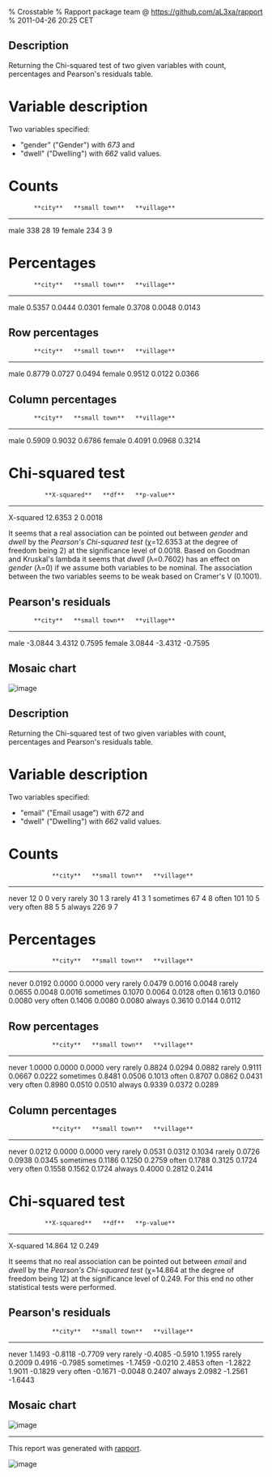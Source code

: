 % Crosstable
% Rapport package team @ https://github.com/aL3xa/rapport
% 2011-04-26 20:25 CET

## Description

Returning the Chi-squared test of two given variables with count,
percentages and Pearson's residuals table.

# Variable description

Two variables specified:

-   "gender" ("Gender") with *673* and
-   "dwell" ("Dwelling") with *662* valid values.

# Counts

<!-- endlist -->

           **city**   **small town**   **village**
  -------- ---------- ---------------- -------------
  male     338        28               19
  female   234        3                9

# Percentages

<!-- endlist -->

           **city**   **small town**   **village**
  -------- ---------- ---------------- -------------
  male     0.5357     0.0444           0.0301
  female   0.3708     0.0048           0.0143

## Row percentages

<!-- endlist -->

           **city**   **small town**   **village**
  -------- ---------- ---------------- -------------
  male     0.8779     0.0727           0.0494
  female   0.9512     0.0122           0.0366

## Column percentages

<!-- endlist -->

           **city**   **small town**   **village**
  -------- ---------- ---------------- -------------
  male     0.5909     0.9032           0.6786
  female   0.4091     0.0968           0.3214

# Chi-squared test

              **X-squared**   **df**   **p-value**
  ----------- --------------- -------- -------------
  X-squared   12.6353         2        0.0018

It seems that a real association can be pointed out between *gender* and
*dwell* by the *Pearson's Chi-squared test* (χ=12.6353 at the degree of
freedom being 2) at the significance level of 0.0018. Based on Goodman
and Kruskal's lambda it seems that *dwell* (λ=0.7602) has an effect on
*gender* (λ=0) if we assume both variables to be nominal. The
association between the two variables seems to be weak based on Cramer's
V (0.1001).

## Pearson's residuals

<!-- endlist -->

           **city**   **small town**   **village**
  -------- ---------- ---------------- -------------
  male     -3.0844    3.4312           0.7595
  female   3.0844     -3.4312          -0.7595

## Mosaic chart

![image](089332282780d32b96117afe8dba0470.png)

## Description

Returning the Chi-squared test of two given variables with count,
percentages and Pearson's residuals table.

# Variable description

Two variables specified:

-   "email" ("Email usage") with *672* and
-   "dwell" ("Dwelling") with *662* valid values.

# Counts

<!-- endlist -->

                **city**   **small town**   **village**
  ------------- ---------- ---------------- -------------
  never         12         0                0
  very rarely   30         1                3
  rarely        41         3                1
  sometimes     67         4                8
  often         101        10               5
  very often    88         5                5
  always        226        9                7

# Percentages

<!-- endlist -->

                **city**   **small town**   **village**
  ------------- ---------- ---------------- -------------
  never         0.0192     0.0000           0.0000
  very rarely   0.0479     0.0016           0.0048
  rarely        0.0655     0.0048           0.0016
  sometimes     0.1070     0.0064           0.0128
  often         0.1613     0.0160           0.0080
  very often    0.1406     0.0080           0.0080
  always        0.3610     0.0144           0.0112

## Row percentages

<!-- endlist -->

                **city**   **small town**   **village**
  ------------- ---------- ---------------- -------------
  never         1.0000     0.0000           0.0000
  very rarely   0.8824     0.0294           0.0882
  rarely        0.9111     0.0667           0.0222
  sometimes     0.8481     0.0506           0.1013
  often         0.8707     0.0862           0.0431
  very often    0.8980     0.0510           0.0510
  always        0.9339     0.0372           0.0289

## Column percentages

<!-- endlist -->

                **city**   **small town**   **village**
  ------------- ---------- ---------------- -------------
  never         0.0212     0.0000           0.0000
  very rarely   0.0531     0.0312           0.1034
  rarely        0.0726     0.0938           0.0345
  sometimes     0.1186     0.1250           0.2759
  often         0.1788     0.3125           0.1724
  very often    0.1558     0.1562           0.1724
  always        0.4000     0.2812           0.2414

# Chi-squared test

              **X-squared**   **df**   **p-value**
  ----------- --------------- -------- -------------
  X-squared   14.864          12       0.249

It seems that no real association can be pointed out between *email* and
*dwell* by the *Pearson's Chi-squared test* (χ=14.864 at the degree of
freedom being 12) at the significance level of 0.249. For this end no
other statistical tests were performed.

## Pearson's residuals

<!-- endlist -->

                **city**   **small town**   **village**
  ------------- ---------- ---------------- -------------
  never         1.1493     -0.8118          -0.7709
  very rarely   -0.4085    -0.5910          1.1955
  rarely        0.2009     0.4916           -0.7985
  sometimes     -1.7459    -0.0210          2.4853
  often         -1.2822    1.9011           -0.1829
  very often    -0.1671    -0.0048          0.2407
  always        2.0982     -1.2561          -1.6443

## Mosaic chart

![image](b945f6de1aad4225593b3e9c0eb6d7dc.png)

* * * * *

This report was generated with [rapport](http://rapport-package.info/).

![image](images/rapport.png)
